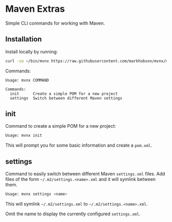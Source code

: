# Maven Extras

Simple CLI commands for working with Maven.

## Installation

Install locally by running:

```bash
curl -so ~/bin/mvnx https://raw.githubusercontent.com/markhobson/mvnx/master/mvnx && chmod +x ~/bin/mvnx
```

Commands:

```
Usage: mvnx COMMAND

Commands:
  init      Create a simple POM for a new project
  settings  Switch between different Maven settings
```

## init

Command to create a simple POM for a new project:

```bash
Usage: mvnx init
```

This will prompt you for some basic information and create a `pom.xml`.

## settings

Command to easily switch between different Maven `settings.xml` files. Add files
of the form `~/.m2/settings.<name>.xml` and it will symlink between them.

```bash
Usage: mvnx settings <name>
```

This will symlink `~/.m2/settings.xml` to `~/.m2/settings.<name>.xml`.

Omit the name to display the currently configured `settings.xml`.
